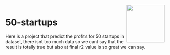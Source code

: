 <img src="https://user-images.githubusercontent.com/52182704/136934447-5d4a5cd6-063b-43d0-bf6f-f0fac7890b18.png" width=120 align=right>
<h1>50-startups</h1>
<p>Here is a project that predict the profits for 50 startups in dataset, there isnt too much data so we cant say that the result is totally true but also at final r2 value is so great we can say.</p>
